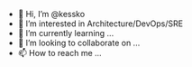 - 👋 Hi, I’m @kessko
- 👀 I’m interested in Architecture/DevOps/SRE
- 🌱 I’m currently learning ...
- 💞️ I’m looking to collaborate on ...
- 📫 How to reach me ...

<!---
kessko/kessko is a ✨ special ✨ repository because its `README.md` (this file) appears on your GitHub profile.
You can click the Preview link to take a look at your changes.
--->
